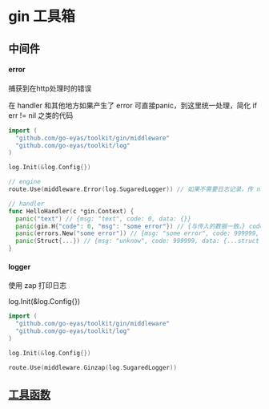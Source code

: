 # gin 工具箱

## 中间件 

#### error

捕获到在http处理时的错误

在 handler 和其他地方如果产生了 error 可直接panic，到这里统一处理，简化 if err != nil 之类的代码

```go
import (
  "github.com/go-eyas/toolkit/gin/middleware"
  "github.com/go-eyas/toolkit/log"
)

log.Init(&log.Config{})

// engine 
route.Use(middleware.Error(log.SugaredLogger)) // 如果不需要日志记录，传 nil

// handler
func HelloHandler(c *gin.Context) {
  panic("text") // {msg: "text", code: 0, data: {}}
  panic(gin.H{"code": 0, "msg": "some error"}) // {与传入的数据一致，} code 默认999999，status 默认 400，msg 默认 unknow error
  panic(errors.New("some error")) // {msg: "some error", code: 999999, data: {}}
  panic(Struct{...}) // {msg: "unknow", code: 999999, data: {...struct 数据}}
}
```

#### logger 

使用 zap 打印日志

log.Init(&log.Config{})

```go
import (
  "github.com/go-eyas/toolkit/gin/middleware"
  "github.com/go-eyas/toolkit/log"
)

log.Init(&log.Config{})

route.Use(middleware.Ginzap(log.SugaredLogger))
```

## [工具函数](./util)
